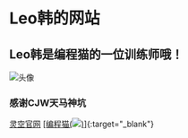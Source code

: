 # Leo韩的网站
## Leo韩是编程猫的一位训练师哦！
![头像](https://i.bmp.ovh/imgs/2019/10/a017df3937d241aa.png)
### 感谢CJW天马神坑
[灵空官网](https://lingkong-robot.cn)
[[编程猫(![](https://i.bmp.ovh/imgs/2019/10/15aa0b1cc5d18dba.png))]](https://shequ.codemao.cn/){:target="_blank"} 
